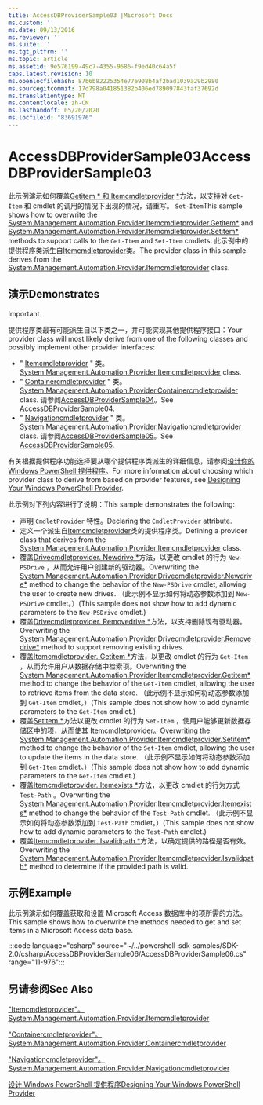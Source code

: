 ```yaml
---
title: AccessDBProviderSample03 |Microsoft Docs
ms.custom: ''
ms.date: 09/13/2016
ms.reviewer: ''
ms.suite: ''
ms.tgt_pltfrm: ''
ms.topic: article
ms.assetid: 9e576199-49c7-4355-9686-f9ed40c64a5f
caps.latest.revision: 10
ms.openlocfilehash: 87b6b82225354e77e908b4af2bad1039a29b2980
ms.sourcegitcommit: 17d798a041851382b406ed789097843faf37692d
ms.translationtype: MT
ms.contentlocale: zh-CN
ms.lasthandoff: 05/20/2020
ms.locfileid: "83691976"
---
```

# <a name="accessdbprovidersample03"></a><span data-ttu-id="ebbc0-102">AccessDBProviderSample03</span><span class="sxs-lookup"><span data-stu-id="ebbc0-102">AccessDBProviderSample03</span></span>

<span data-ttu-id="ebbc0-103">此示例演示如何覆盖[Getitem \* 和 Itemcmdletprovider](/dotnet/api/System.Management.Automation.Provider.ItemCmdletProvider.GetItem) [\*](/dotnet/api/System.Management.Automation.Provider.ItemCmdletProvider.SetItem)方法，以支持对 `Get-Item` 和 cmdlet 的调用的情况下出现的情况，请重写。 `Set-Item`</span><span class="sxs-lookup"><span data-stu-id="ebbc0-103">This sample shows how to overwrite the [System.Management.Automation.Provider.Itemcmdletprovider.Getitem\*](/dotnet/api/System.Management.Automation.Provider.ItemCmdletProvider.GetItem) and [System.Management.Automation.Provider.Itemcmdletprovider.Setitem\*](/dotnet/api/System.Management.Automation.Provider.ItemCmdletProvider.SetItem) methods to support calls to the `Get-Item` and `Set-Item` cmdlets.</span></span> <span data-ttu-id="ebbc0-104">此示例中的提供程序类派生自[Itemcmdletprovider](/dotnet/api/System.Management.Automation.Provider.ItemCmdletProvider)类。</span><span class="sxs-lookup"><span data-stu-id="ebbc0-104">The provider class in this sample derives from the [System.Management.Automation.Provider.Itemcmdletprovider](/dotnet/api/System.Management.Automation.Provider.ItemCmdletProvider) class.</span></span>

## <a name="demonstrates"></a><span data-ttu-id="ebbc0-105">演示</span><span class="sxs-lookup"><span data-stu-id="ebbc0-105">Demonstrates</span></span>

> [!IMPORTANT]
> <span data-ttu-id="ebbc0-106">提供程序类最有可能派生自以下类之一，并可能实现其他提供程序接口：</span><span class="sxs-lookup"><span data-stu-id="ebbc0-106">Your provider class will most likely derive from one of the following classes and possibly implement other provider interfaces:</span></span>
>
> - <span data-ttu-id="ebbc0-107">" [Itemcmdletprovider](/dotnet/api/System.Management.Automation.Provider.ItemCmdletProvider) " 类。</span><span class="sxs-lookup"><span data-stu-id="ebbc0-107">[System.Management.Automation.Provider.Itemcmdletprovider](/dotnet/api/System.Management.Automation.Provider.ItemCmdletProvider) class.</span></span>
> - <span data-ttu-id="ebbc0-108">" [Containercmdletprovider](/dotnet/api/System.Management.Automation.Provider.ContainerCmdletProvider) " 类。</span><span class="sxs-lookup"><span data-stu-id="ebbc0-108">[System.Management.Automation.Provider.Containercmdletprovider](/dotnet/api/System.Management.Automation.Provider.ContainerCmdletProvider) class.</span></span> <span data-ttu-id="ebbc0-109">请参阅[AccessDBProviderSample04](./accessdbprovidersample04.md)。</span><span class="sxs-lookup"><span data-stu-id="ebbc0-109">See [AccessDBProviderSample04](./accessdbprovidersample04.md).</span></span>
> - <span data-ttu-id="ebbc0-110">" [Navigationcmdletprovider](/dotnet/api/System.Management.Automation.Provider.NavigationCmdletProvider) " 类。</span><span class="sxs-lookup"><span data-stu-id="ebbc0-110">[System.Management.Automation.Provider.Navigationcmdletprovider](/dotnet/api/System.Management.Automation.Provider.NavigationCmdletProvider) class.</span></span> <span data-ttu-id="ebbc0-111">请参阅[AccessDBProviderSample05](./accessdbprovidersample05.md)。</span><span class="sxs-lookup"><span data-stu-id="ebbc0-111">See [AccessDBProviderSample05](./accessdbprovidersample05.md).</span></span>
>
> <span data-ttu-id="ebbc0-112">有关根据提供程序功能选择要从哪个提供程序类派生的详细信息，请参阅[设计你的 Windows PowerShell 提供程序](./provider-types.md)。</span><span class="sxs-lookup"><span data-stu-id="ebbc0-112">For more information about choosing which provider class to derive from based on provider features, see [Designing Your Windows PowerShell Provider](./provider-types.md).</span></span>

<span data-ttu-id="ebbc0-113">此示例对下列内容进行了说明：</span><span class="sxs-lookup"><span data-stu-id="ebbc0-113">This sample demonstrates the following:</span></span>

- <span data-ttu-id="ebbc0-114">声明 `CmdletProvider` 特性。</span><span class="sxs-lookup"><span data-stu-id="ebbc0-114">Declaring the `CmdletProvider` attribute.</span></span>
- <span data-ttu-id="ebbc0-115">定义一个派生自[Itemcmdletprovider](/dotnet/api/System.Management.Automation.Provider.ItemCmdletProvider)类的提供程序类。</span><span class="sxs-lookup"><span data-stu-id="ebbc0-115">Defining a provider class that derives from the [System.Management.Automation.Provider.Itemcmdletprovider](/dotnet/api/System.Management.Automation.Provider.ItemCmdletProvider) class.</span></span>
- <span data-ttu-id="ebbc0-116">覆盖[Drivecmdletprovider. Newdrive \*](/dotnet/api/System.Management.Automation.Provider.DriveCmdletProvider.NewDrive)方法，以更改 cmdlet 的行为 `New-PSDrive` ，从而允许用户创建新的驱动器。</span><span class="sxs-lookup"><span data-stu-id="ebbc0-116">Overwriting the [System.Management.Automation.Provider.Drivecmdletprovider.Newdrive\*](/dotnet/api/System.Management.Automation.Provider.DriveCmdletProvider.NewDrive) method to change the behavior of the `New-PSDrive` cmdlet, allowing the user to create new drives.</span></span>
  <span data-ttu-id="ebbc0-117">（此示例不显示如何将动态参数添加到 `New-PSDrive` cmdlet。）</span><span class="sxs-lookup"><span data-stu-id="ebbc0-117">(This sample does not show how to add dynamic parameters to the `New-PSDrive` cmdlet.)</span></span>
- <span data-ttu-id="ebbc0-118">覆盖[Drivecmdletprovider. Removedrive \*](/dotnet/api/System.Management.Automation.Provider.DriveCmdletProvider.RemoveDrive)方法，以支持删除现有驱动器。</span><span class="sxs-lookup"><span data-stu-id="ebbc0-118">Overwriting the [System.Management.Automation.Provider.Drivecmdletprovider.Removedrive\*](/dotnet/api/System.Management.Automation.Provider.DriveCmdletProvider.RemoveDrive) method to support removing existing drives.</span></span>
- <span data-ttu-id="ebbc0-119">覆盖[Itemcmdletprovider. Getitem \*](/dotnet/api/System.Management.Automation.Provider.ItemCmdletProvider.GetItem)方法，以更改 cmdlet 的行为 `Get-Item` ，从而允许用户从数据存储中检索项。</span><span class="sxs-lookup"><span data-stu-id="ebbc0-119">Overwriting the [System.Management.Automation.Provider.Itemcmdletprovider.Getitem\*](/dotnet/api/System.Management.Automation.Provider.ItemCmdletProvider.GetItem) method to change the behavior of the `Get-Item` cmdlet, allowing the user to retrieve items from the data store.</span></span> <span data-ttu-id="ebbc0-120">（此示例不显示如何将动态参数添加到 `Get-Item` cmdlet。）</span><span class="sxs-lookup"><span data-stu-id="ebbc0-120">(This sample does not show how to add dynamic parameters to the `Get-Item` cmdlet.)</span></span>
- <span data-ttu-id="ebbc0-121">覆盖[Setitem \*](/dotnet/api/System.Management.Automation.Provider.ItemCmdletProvider.SetItem)方法以更改 cmdlet 的行为 `Set-Item` ，使用户能够更新数据存储区中的项，从而使其 Itemcmdletprovider。</span><span class="sxs-lookup"><span data-stu-id="ebbc0-121">Overwriting the [System.Management.Automation.Provider.Itemcmdletprovider.Setitem\*](/dotnet/api/System.Management.Automation.Provider.ItemCmdletProvider.SetItem) method to change the behavior of the `Set-Item` cmdlet, allowing the user to update the items in the data store.</span></span> <span data-ttu-id="ebbc0-122">（此示例不显示如何将动态参数添加到 `Get-Item` cmdlet。）</span><span class="sxs-lookup"><span data-stu-id="ebbc0-122">(This sample does not show how to add dynamic parameters to the `Get-Item` cmdlet.)</span></span>
- <span data-ttu-id="ebbc0-123">覆盖[Itemcmdletprovider. Itemexists \*](/dotnet/api/System.Management.Automation.Provider.ItemCmdletProvider.ItemExists)方法，以更改 cmdlet 的行为方式 `Test-Path` 。</span><span class="sxs-lookup"><span data-stu-id="ebbc0-123">Overwriting the [System.Management.Automation.Provider.Itemcmdletprovider.Itemexists\*](/dotnet/api/System.Management.Automation.Provider.ItemCmdletProvider.ItemExists) method to change the behavior of the `Test-Path` cmdlet.</span></span> <span data-ttu-id="ebbc0-124">（此示例不显示如何将动态参数添加到 `Test-Path` cmdlet。）</span><span class="sxs-lookup"><span data-stu-id="ebbc0-124">(This sample does not show how to add dynamic parameters to the `Test-Path` cmdlet.)</span></span>
- <span data-ttu-id="ebbc0-125">覆盖[Itemcmdletprovider. Isvalidpath \*](/dotnet/api/System.Management.Automation.Provider.ItemCmdletProvider.IsValidPath)方法，以确定提供的路径是否有效。</span><span class="sxs-lookup"><span data-stu-id="ebbc0-125">Overwriting the [System.Management.Automation.Provider.Itemcmdletprovider.Isvalidpath\*](/dotnet/api/System.Management.Automation.Provider.ItemCmdletProvider.IsValidPath) method to determine if the provided path is valid.</span></span>

## <a name="example"></a><span data-ttu-id="ebbc0-126">示例</span><span class="sxs-lookup"><span data-stu-id="ebbc0-126">Example</span></span>

<span data-ttu-id="ebbc0-127">此示例演示如何覆盖获取和设置 Microsoft Access 数据库中的项所需的方法。</span><span class="sxs-lookup"><span data-stu-id="ebbc0-127">This sample shows how to overwrite the methods needed to get and set items in a Microsoft Access data base.</span></span>

:::code language="csharp" source="~/../powershell-sdk-samples/SDK-2.0/csharp/AccessDBProviderSample06/AccessDBProviderSample06.cs" range="11-976":::

## <a name="see-also"></a><span data-ttu-id="ebbc0-128">另请参阅</span><span class="sxs-lookup"><span data-stu-id="ebbc0-128">See Also</span></span>

[<span data-ttu-id="ebbc0-129">"Itemcmdletprovider"。</span><span class="sxs-lookup"><span data-stu-id="ebbc0-129">System.Management.Automation.Provider.Itemcmdletprovider</span></span>](/dotnet/api/System.Management.Automation.Provider.ItemCmdletProvider)

[<span data-ttu-id="ebbc0-130">"Containercmdletprovider"。</span><span class="sxs-lookup"><span data-stu-id="ebbc0-130">System.Management.Automation.Provider.Containercmdletprovider</span></span>](/dotnet/api/System.Management.Automation.Provider.ContainerCmdletProvider)

[<span data-ttu-id="ebbc0-131">"Navigationcmdletprovider"。</span><span class="sxs-lookup"><span data-stu-id="ebbc0-131">System.Management.Automation.Provider.Navigationcmdletprovider</span></span>](/dotnet/api/System.Management.Automation.Provider.NavigationCmdletProvider)

[<span data-ttu-id="ebbc0-132">设计 Windows PowerShell 提供程序</span><span class="sxs-lookup"><span data-stu-id="ebbc0-132">Designing Your Windows PowerShell Provider</span></span>](./provider-types.md)
